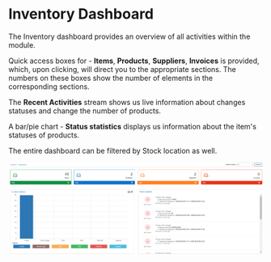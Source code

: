 Inventory Dashboard
==========


The Inventory dashboard provides an overview of all activities within the module.

Quick access boxes for - **Items**, **Products**, **Suppliers**, **Invoices** is provided, which, upon clicking, will direct you to the appropriate sections. The numbers on these boxes show the number of elements in the corresponding sections.

The **Recent Activities** stream shows us live information about changes statuses and change the number of products.

A bar/pie chart - **Status statistics** displays us information about the item's statuses of products.

The entire dashboard can be filtered by Stock location as well.

![inventory dashboard](inventory_dashboard.png)
